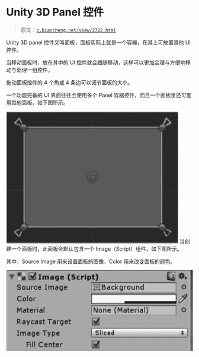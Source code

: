 # Unity 3D Panel 控件

> 原文：[`c.biancheng.net/view/2722.html`](http://c.biancheng.net/view/2722.html)

Unity 3D panel 控件又叫面板，面板实际上就是一个容器，在其上可放置其他 UI 控件。

当移动面板时，放在其中的 UI 控件就会跟随移动，这样可以更加合理与方便地移动与处理一组控件。

拖动面板控件的 4 个角或 4 条边可以调节面板的大小。

一个功能完备的 UI 界面往往会使用多个 Panel 容器控件，而且一个面板里还可套用其他面板，如下图所示。

![panel 面板](img/9516248f8282ec75f86f8dd6a40afc63.png)
当创建一个面板时，此面板会默认包含一个 Image（Script）组件，如下图所示。

其中，Source Image 用来设置面板的图像，Color 用来改变面板的颜色。

![Image（script）组件](img/0a7d78f5637da1bc5acd1b75a0649522.png)